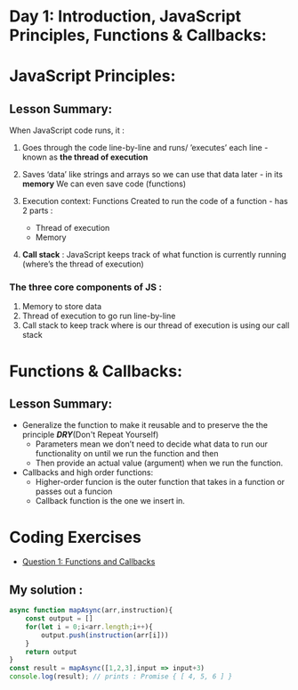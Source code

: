 # Day 1: Introduction, JavaScript Principles, Functions & Callbacks: 
# JavaScript Principles:
## Lesson Summary:
When JavaScript code runs, it :
1. Goes through the code line-by-line and runs/ ’executes’ each line - known as **the thread of execution**
1. Saves ‘data’ like strings and arrays so we can use that data later - in its **memory** We can even save code (functions)
1. Execution context: Functions Created to run the code of a function - has 2 parts :
   * Thread of execution
   * Memory

4. **Call stack** : JavaScript keeps track of what
function is currently running
(where’s the thread of execution)
### The three core components of JS :
1. Memory to store data 
1. Thread of execution to go run line-by-line
1. Call stack to keep track where is our thread of execution is using our call stack 
# Functions & Callbacks:
## Lesson Summary:
* Generalize the function to make it reusable and to preserve the the principle _**DRY**_(Don't Repeat Yourself)
    * Parameters mean we don’t need to decide what data to run our functionality on until we run the function and then 
    * Then provide an actual value (argument) when we run the function.
* Callbacks and high order functions:
   * Higher-order funcion is the outer function that takes in a function or passes out a funcion
   * Callback function is the one we insert in.
 # Coding Exercises

* [Question 1: Functions and Callbacks](https://github.com/orjwan-alrajaby/gsg-expressjs-backend-training-2023/blob/main/learning-sprint-1/week2-day1-tasks/tasks.md)
## My solution :
```javascript
async function mapAsync(arr,instruction){
    const output = []
    for(let i = 0;i<arr.length;i++){
        output.push(instruction(arr[i]))
    }
    return output
} 
const result = mapAsync([1,2,3],input => input+3)
console.log(result); // prints : Promise { [ 4, 5, 6 ] }
```



    
